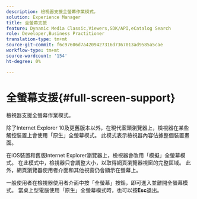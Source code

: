 ```yaml
---
description: 檢視器支援全螢幕作業模式。
solution: Experience Manager
title: 全螢幕支援
feature: Dynamic Media Classic,Viewers,SDK/API,eCatalog Search
role: Developer,Business Practitioner
translation-type: tm+mt
source-git-commit: f6c97606d7a4209427316d7367013ad9585a5cae
workflow-type: tm+mt
source-wordcount: '154'
ht-degree: 0%

---
```



# 全螢幕支援{#full-screen-support}

檢視器支援全螢幕作業模式。

除了Internet Explorer 10及更舊版本以外，在現代案頭瀏覽器上，檢視器在某些觸控裝置上會使用「原生」全螢幕模式。 此模式表示檢視器內容佔據整個裝置畫面。

在iOS裝置和舊版Internet Explorer瀏覽器上，檢視器會改用「模擬」全螢幕模式。 在此模式中，檢視器只會調整大小，以取得網頁瀏覽器視窗的完整區域。 此外，網頁瀏覽器使用者介面和其他視窗仍會顯示在螢幕上。

一般使用者在檢視器使用者介面中按「全螢幕」按鈕，即可進入並離開全螢幕模式。 當桌上型電腦使用「原生」全螢幕模式時，也可以按&#x200B;**Esc**&#x200B;退出。
